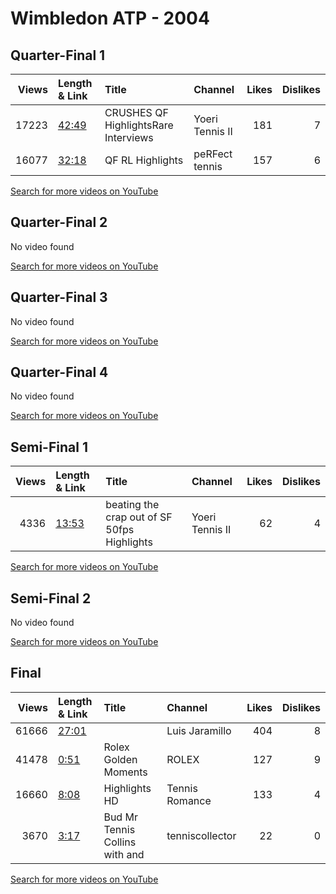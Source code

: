 
# Wimbledon ATP - 2004
    
## Quarter-Final 1
|   Views | Length & Link                                        | Title                                    | Channel         |   Likes |   Dislikes |
|--------:|:-----------------------------------------------------|:-----------------------------------------|:----------------|--------:|-----------:|
|   17223 | [42:49](https://www.youtube.com/watch?v=NpQR20a0Tj8) | CRUSHES   QF   HighlightsRare Interviews | Yoeri Tennis II |     181 |          7 |
|   16077 | [32:18](https://www.youtube.com/watch?v=5ryFFL65zCw) | QF  RL Highlights                        | peRFect tennis  |     157 |          6 |

[Search for more videos on YouTube](https://www.youtube.com/results?search_query=%22wimbledon%22+%22Federer%22+%22Hewitt%22+%222004%22+%22highlights%22)     

## Quarter-Final 2
No video found

[Search for more videos on YouTube](https://www.youtube.com/results?search_query=%22wimbledon%22+%22Grosjean%22+%22Mayer%22+%222004%22+%22highlights%22)     

## Quarter-Final 3
No video found

[Search for more videos on YouTube](https://www.youtube.com/results?search_query=%22wimbledon%22+%22Ancic%22+%22Henman%22+%222004%22+%22highlights%22)     

## Quarter-Final 4
No video found

[Search for more videos on YouTube](https://www.youtube.com/results?search_query=%22wimbledon%22+%22Roddick%22+%22Schalken%22+%222004%22+%22highlights%22)     

## Semi-Final 1
|   Views | Length & Link                                        | Title                                           | Channel         |   Likes |   Dislikes |
|--------:|:-----------------------------------------------------|:------------------------------------------------|:----------------|--------:|-----------:|
|    4336 | [13:53](https://www.youtube.com/watch?v=GHhLr_oraQo) | beating the crap out of   SF   50fps Highlights | Yoeri Tennis II |      62 |          4 |

[Search for more videos on YouTube](https://www.youtube.com/results?search_query=%22wimbledon%22+%22Federer%22+%22Grosjean%22+%222004%22+%22highlights%22)     

## Semi-Final 2
No video found

[Search for more videos on YouTube](https://www.youtube.com/results?search_query=%22wimbledon%22+%22Roddick%22+%22Ancic%22+%222004%22+%22highlights%22)     

## Final
|   Views | Length & Link                                        | Title                           | Channel         |   Likes |   Dislikes |
|--------:|:-----------------------------------------------------|:--------------------------------|:----------------|--------:|-----------:|
|   61666 | [27:01](https://www.youtube.com/watch?v=yVV_yMHZqhE) |                                 | Luis Jaramillo  |     404 |          8 |
|   41478 | [0:51](https://www.youtube.com/watch?v=WYiOkKAeWC8)  | Rolex  Golden Moments           | ROLEX           |     127 |          9 |
|   16660 | [8:08](https://www.youtube.com/watch?v=yzNO7r8tX8Y)  | Highlights  HD                  | Tennis Romance  |     133 |          4 |
|    3670 | [3:17](https://www.youtube.com/watch?v=hQYJJU8QfUs)  | Bud Mr Tennis Collins with  and | tenniscollector |      22 |          0 |

[Search for more videos on YouTube](https://www.youtube.com/results?search_query=%22wimbledon%22+%22Federer%22+%22Roddick%22+%222004%22+%22highlights%22)     
